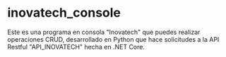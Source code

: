 # inovatech_console

Este es una programa en consola "Inovatech" que puedes realizar operaciones CRUD, desarrollado en Python que hace solicitudes a la API Restful "API_INOVATECH" hecha en .NET Core.
